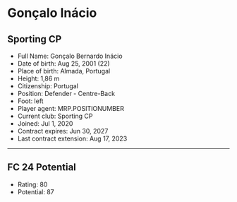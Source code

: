 # Gonçalo Inácio
## Sporting CP

- Full Name: Gonçalo Bernardo Inácio
- Date of birth: Aug 25, 2001 (22)
- Place of birth: Almada, Portugal
- Height: 1,86 m
- Citizenship: Portugal
- Position: Defender - Centre-Back
- Foot: left
- Player agent: MRP.POSITIONUMBER
- Current club: Sporting CP
- Joined: Jul 1, 2020
- Contract expires: Jun 30, 2027
- Last contract extension: Aug 17, 2023

---

## FC 24 Potential

- Rating: 80
- Potential: 87
